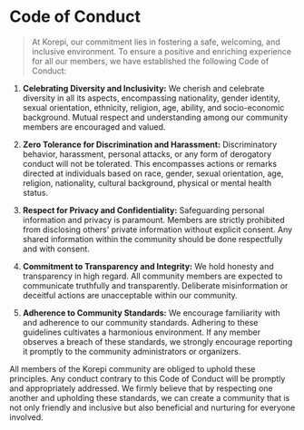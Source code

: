 # Code of Conduct

> At Korepi, our commitment lies in fostering a safe, welcoming, and inclusive environment. To ensure a positive and enriching experience for all our members, we have established the following Code of Conduct:

1. **Celebrating Diversity and Inclusivity:** We cherish and celebrate diversity in all its aspects, encompassing nationality, gender identity, sexual orientation, ethnicity, religion, age, ability, and socio-economic background. Mutual respect and understanding among our community members are encouraged and valued.

2. **Zero Tolerance for Discrimination and Harassment:** Discriminatory behavior, harassment, personal attacks, or any form of derogatory conduct will not be tolerated. This encompasses actions or remarks directed at individuals based on race, gender, sexual orientation, age, religion, nationality, cultural background, physical or mental health status.

3. **Respect for Privacy and Confidentiality:** Safeguarding personal information and privacy is paramount. Members are strictly prohibited from disclosing others' private information without explicit consent. Any shared information within the community should be done respectfully and with consent.

4. **Commitment to Transparency and Integrity:** We hold honesty and transparency in high regard. All community members are expected to communicate truthfully and transparently. Deliberate misinformation or deceitful actions are unacceptable within our community.

5. **Adherence to Community Standards:** We encourage familiarity with and adherence to our community standards. Adhering to these guidelines cultivates a harmonious environment. If any member observes a breach of these standards, we strongly encourage reporting it promptly to the community administrators or organizers.

All members of the Korepi community are obliged to uphold these principles. Any conduct contrary to this Code of Conduct will be promptly and appropriately addressed. We firmly believe that by respecting one another and upholding these standards, we can create a community that is not only friendly and inclusive but also beneficial and nurturing for everyone involved.